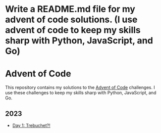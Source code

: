 # Write a README.md file for my advent of code solutions. (I use advent of code to keep my skills sharp with Python, JavaScript, and Go)

# Advent of Code

This repository contains my solutions to the [Advent of Code](https://adventofcode.com/) challenges. I use these challenges to keep my skills sharp with Python, JavaScript, and Go.

## 2023

- [Day 1: Trebuchet?!](2023/day1)
